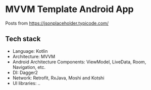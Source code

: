# MVVM Template Android App
Posts from https://jsonplaceholder.typicode.com/

## Tech stack

- Language: Kotlin
- Architecture: MVVM
- Android Architecture Components: ViewModel, LiveData, Room, Navigation, etc.
- DI: Dagger2
- Network: Retrofit, RxJava, Moshi and Kotshi
- UI libraries: ..
